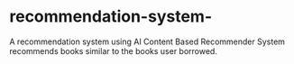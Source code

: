 # recommendation-system-
A recommendation system using AI 
Content Based Recommender System recommends books similar to the books user borrowed.
